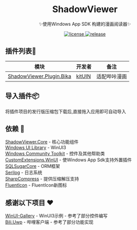 <div align="center">

# ShadowViewer

✨使用Windows App SDK 构建的漫画阅读器✨

</div>

<p align="center">
  <a href="https://github.com/kitUIN/ShadowViewer/blob/master/LICENSE">
    <img src="https://img.shields.io/badge/license-MIT-green" alt="license">
  </a>
  <a href="https://github.com/kitUIN/ShadowViewer/releases">
    <img src="https://img.shields.io/github/v/release/kitUIN/ShadowViewer" alt="release">
  </a>
</p> 
 
## 插件列表🔩
| 模块                                                             | 开发者  | 备注                    |
|----------------------------------------------------------------|---------|-----------------------|
| [ShadowViewer.Plugin.Bika](https://github.com/kitUIN/ShadowViewer.Plugin.Bika) | [kitUIN](https://github.com/kitUIN) | 适配哔咔漫画             |

## 导入插件📦
将插件项目的发行版压缩包下载后,直接拖入应用即可自动导入

## 依赖 📂
[ShadowViewer.Core](https://github.com/kitUIN/ShadowViewer.Plugin.Bika) - 核心功能组件  
[Windows UI Library](https://aka.ms/winui) - WinUI3  
[Windows Community Toolkit](https://github.com/CommunityToolkit/dotnet) - 控件及其他帮助类  
[CustomExtensions.WinUI](https://github.com/dnchattan/winui-extensions) - 使Windows App Sdk支持外置插件  
[SQLSugarCore](https://github.com/DotNetNext/SqlSugar) - ORM框架  
[Serilog](https://serilog.net) - 日志系统  
[SharpCompress](https://github.com/adamhathcock/sharpcompress) - 提供压缩解压支持  
[FluentIcon](https://github.com/KitUIN/FluentIcon) - FluentIcon新图标  


## 感谢以下项目 ❤️
[WinUI-Gallery](https://github.com/microsoft/WinUI-Gallery) - WinUI3示例 - 参考了部分控件编写  
[Bili.Uwp](https://github.com/Richasy/Bili.Uwp) - 哔哩客户端 - 参考了部分功能实现  
